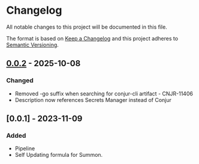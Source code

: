 # Changelog
All notable changes to this project will be documented in this file.

The format is based on [Keep a Changelog](http://keepachangelog.com/en/1.0.0/)
and this project adheres to [Semantic Versioning](http://semver.org/spec/v2.0.0.html).

## [0.0.2] - 2025-10-08
### Changed
-   Removed -go suffix when searching for conjur-cli artifact - CNJR-11406
-   Description now references Secrets Manager instead of Conjur

## [0.0.1] - 2023-11-09
### Added
- Pipeline
- Self Updating formula for Summon.

[0.0.2]: https://github.com/cyberark/homebrew-tools/compare/v0.0.1...v0.0.2